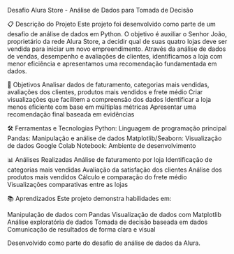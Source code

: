 Desafio Alura Store - Análise de Dados para Tomada de Decisão

📋 Descrição do Projeto
Este projeto foi desenvolvido como parte de um desafio de análise de dados em Python. O objetivo é auxiliar o Senhor João, proprietário da rede Alura Store, a decidir qual de suas quatro lojas deve ser vendida para iniciar um novo empreendimento.
Através da análise de dados de vendas, desempenho e avaliações de clientes, identificamos a loja com menor eficiência e apresentamos uma recomendação fundamentada em dados.

🎯 Objetivos
Analisar dados de faturamento, categorias mais vendidas, avaliações dos clientes, produtos mais vendidos e frete médio
Criar visualizações que facilitem a compreensão dos dados
Identificar a loja menos eficiente com base em múltiplas métricas
Apresentar uma recomendação final baseada em evidências

🛠️ Ferramentas e Tecnologias
Python: Linguagem de programação principal
Pandas: Manipulação e análise de dados
Matplotlib/Seaborn: Visualização de dados
Google Colab Notebook: Ambiente de desenvolvimento

📊 Análises Realizadas
Análise de faturamento por loja
Identificação de categorias mais vendidas
Avaliação da satisfação dos clientes
Análise dos produtos mais vendidos
Cálculo e comparação do frete médio
Visualizações comparativas entre as lojas

📚 Aprendizados
Este projeto demonstra habilidades em:

Manipulação de dados com Pandas
Visualização de dados com Matplotlib
Análise exploratória de dados
Tomada de decisão baseada em dados
Comunicação de resultados de forma clara e visual


Desenvolvido como parte do desafio de análise de dados da Alura.
